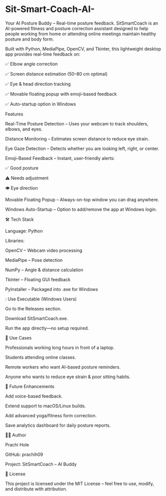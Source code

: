 # Sit-Smart-Coach-AI-
Your AI Posture Buddy – Real-time posture feedback.
SitSmartCoach is an AI-powered fitness and posture correction assistant designed to help people working from home or attending online meetings maintain healthy posture and body form.

Built with Python, MediaPipe, OpenCV, and Tkinter, this lightweight desktop app provides real-time feedback on:

✅ Elbow angle correction

✅ Screen distance estimation (50–80 cm optimal)

✅ Eye & head direction tracking

✅ Movable floating popup with emoji-based feedback

✅ Auto-startup option in Windows

Features

Real-Time Posture Detection – Uses your webcam to track shoulders, elbows, and eyes.

Distance Monitoring – Estimates screen distance to reduce eye strain.

Eye Gaze Detection – Detects whether you are looking left, right, or center.

Emoji-Based Feedback – Instant, user-friendly alerts:

✅ Good posture

⚠️ Needs adjustment

👁️ Eye direction

Movable Floating Popup – Always-on-top window you can drag anywhere.

Windows Auto-Startup – Option to add/remove the app at Windows login.

🛠️ Tech Stack

Language: Python

Libraries:

OpenCV
 – Webcam video processing

MediaPipe
 – Pose detection

NumPy
 – Angle & distance calculation

Tkinter
 – Floating GUI feedback

PyInstaller
 – Packaged into .exe for Windows


: Use Executable (Windows Users)

Go to the Releases
 section.

Download SitSmartCoach.exe.

Run the app directly—no setup required.

🎯 Use Cases

Professionals working long hours in front of a laptop.

Students attending online classes.

Remote workers who want AI-based posture reminders.

Anyone who wants to reduce eye strain & poor sitting habits.

📝 Future Enhancements

Add voice-based feedback.

Extend support to macOS/Linux builds.

Add advanced yoga/fitness form correction.

Save analytics dashboard for daily posture reports.

👩‍💻 Author

Prachi Hole

GitHub: prachih09

Project: SitSmartCoach – AI Buddy

📜 License

This project is licensed under the MIT License – feel free to use, modify, and distribute with attribution.
